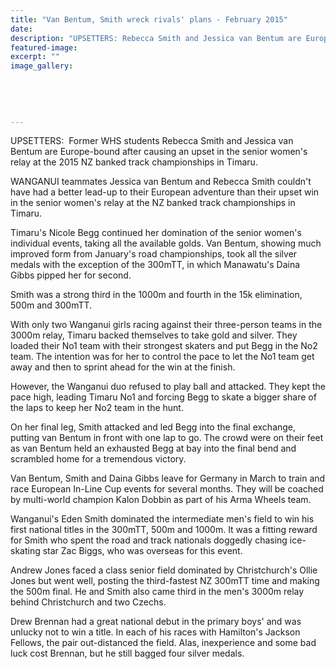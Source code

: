 ```yaml
---
title: "Van Bentum, Smith wreck rivals' plans - February 2015"
date: 
description: "UPSETTERS: Rebecca Smith and Jessica van Bentum are Europe-bound after causing an upset in the senior women's relay at the 2015 NZ banked track championships in Timaru, Wanganui Chronicle 19 Feb 2015"
featured-image: 
excerpt: ""
image_gallery:
    
    
    
    
    
---
```


<p>UPSETTERS: &nbsp;Former WHS students Rebecca Smith and Jessica van Bentum are Europe-bound after causing an upset in the senior women's relay at the 2015 NZ banked track championships in Timaru.</p>
<p>WANGANUI teammates Jessica van Bentum and Rebecca Smith couldn't have had a better lead-up to their European adventure than their upset win in the senior women's relay at the NZ banked track championships in Timaru.</p>
<p>Timaru's Nicole Begg continued her domination of the senior women's individual events, taking all the available golds. Van Bentum, showing much improved form from January's road championships, took all the silver medals with the exception of the 300mTT, in which Manawatu's Daina Gibbs pipped her for second.</p>
<p>Smith was a strong third in the 1000m and fourth in the 15k elimination, 500m and 300mTT.</p>
<p>With only two Wanganui girls racing against their three-person teams in the 3000m relay, Timaru backed themselves to take gold and silver. They loaded their No1 team with their strongest skaters and put Begg in the No2 team. The intention was for her to control the pace to let the No1 team get away and then to sprint ahead for the win at the finish.</p>
<p>However, the Wanganui duo refused to play ball and attacked. They kept the pace high, leading Timaru No1 and forcing Begg to skate a bigger share of the laps to keep her No2 team in the hunt.</p>
<p>On her final leg, Smith attacked and led Begg into the final exchange, putting van Bentum in front with one lap to go. The crowd were on their feet as van Bentum held an exhausted Begg at bay into the final bend and scrambled home for a tremendous victory.</p>
<p>Van Bentum, Smith and Daina Gibbs leave for Germany in March to train and race European In-Line Cup events for several months. They will be coached by multi-world champion Kalon Dobbin as part of his Arma Wheels team.</p>
<p>Wanganui's Eden Smith dominated the intermediate men's field to win his first national titles in the 300mTT, 500m and 1000m. It was a fitting reward for Smith who spent the road and track nationals doggedly chasing ice-skating star Zac Biggs, who was overseas for this event.</p>
<p>Andrew Jones faced a class senior field dominated by Christchurch's Ollie Jones but went well, posting the third-fastest NZ 300mTT time and making the 500m final. He and Smith also came third in the men's 3000m relay behind Christchurch and two Czechs.</p>
<p>Drew Brennan had a great national debut in the primary boys' and was unlucky not to win a title. In each of his races with Hamilton's Jackson Fellows, the pair out-distanced the field. Alas, inexperience and some bad luck cost Brennan, but he still bagged four silver medals.</p>

